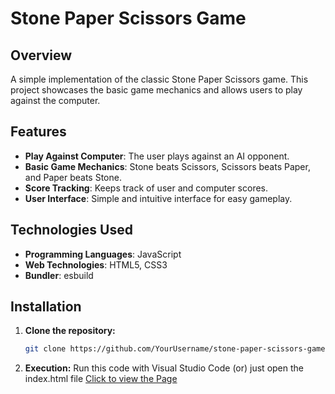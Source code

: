 # Stone Paper Scissors Game

## Overview

A simple implementation of the classic Stone Paper Scissors game. This project showcases the basic game mechanics and allows users to play against the computer.

## Features

- **Play Against Computer**: The user plays against an AI opponent.
- **Basic Game Mechanics**: Stone beats Scissors, Scissors beats Paper, and Paper beats Stone.
- **Score Tracking**: Keeps track of user and computer scores.
- **User Interface**: Simple and intuitive interface for easy gameplay.

## Technologies Used

- **Programming Languages**: JavaScript
- **Web Technologies**: HTML5, CSS3
- **Bundler**: esbuild

## Installation

1. **Clone the repository:**

   ```bash
   git clone https://github.com/YourUsername/stone-paper-scissors-game.git
2. **Execution:**
     Run this code with Visual Studio Code
      (or)
      just open the index.html file
[Click to view the Page](https://srini255.github.io/Stone-Paper-Scissor-Game/)
